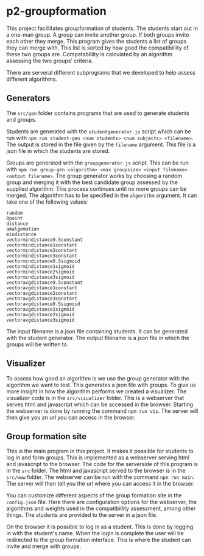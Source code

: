 # p2-groupformation

This project facillitates groupformation of students.
The students start out in a one-man group.
A group can invite another group.
If both groups invite each other they merge.
This program gives the students a list of groups they can merge with.
This list is sorted by how good the compatibillity of these two groups are.
Compatabillity is calculated by an algorithm assessing the two groups' criteria.


There are serveral different subprograms that we developed to help assess different algorithms.

## Generators

The `src/gen` folder contains programs that are used to generate students and groups.

Students are generated with the `studentgenerator.js` script which can be run with `npm run student-gen <num students> <num subjects> <filename>`.
The output is stored in the file given by the `filename` argument.
This file is a json file in which the students are stored.

Groups are generated with the `groupgenerator.js` script.
This can be run with `npm run group-gen <algorithm> <max groupsize> <input filename> <output filename>`.
The group generator works by choosing a random group and merging it with the best candidate group assessed by the supplied algorithm.
This process continues until no more groups can be merged.
The algorithm has to be specified in the `algorithm` argument.
It can take one of the following values:
```
random
0point
distance
amalgemation
mindistance
vectormindistance0.5constant
vectormindistance1constant
vectormindistance2constant
vectormindistance3constant
vectormindistance0.5sigmoid
vectormindistance1sigmoid
vectormindistance2sigmoid
vectormindistance3sigmoid
vectoravgdistance0.5constant
vectoravgdistance1constant
vectoravgdistance2constant
vectoravgdistance3constant
vectoravgdistance0.5sigmoid
vectoravgdistance1sigmoid
vectoravgdistance2sigmoid
vectoravgdistance3sigmoid
```

The input filename is a json file containing students.
It can be generated with the student generator.
The output filename is a json file in which the groups will be written to.


## Visualizer

To assess how good an algorithm is we use the group generator with the algorithm we want to test.
This generates a json file with groups.
To give us more insight in how the algorithm performs we created a visualizer.
The visualizer code is in the `src/visualizer` folder.
This is a webserver that serves html and javascript which can be accessed in the browser.
Starting the webserver is done by running the command `npm run vis`.
The server will then give you an url you can access in the browser.


## Group formation site

This is the main program in this project.
It makes it possible for students to log in and form groups.
This is implemented as a webserver serving html and javascript to the browser.
The code for the serverside of this program is in the `src` folder.
The html and javascript served to the browser is in the `src/www` folder.
The webserver can be run with the command `npm run main`.
The server will then tell you the url where you can access it in the browser.

You can customize different aspects of the group formation site in the `config.json` file.
Here there are configuration options for the webserver, the algorithms and weights used in the compatibillity assessment, among other things.
The students are provided to the server in a json file.

On the browser it is possible to log in as a student.
This is done by logging in with the student's name.
When the login is complete the user will be redirected to the group formation interface.
This is where the student can invite and merge with groups.
